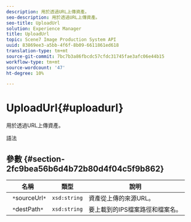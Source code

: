 ```yaml
---
description: 用於透過URL上傳資產。
seo-description: 用於透過URL上傳資產。
seo-title: UploadUrl
solution: Experience Manager
title: UploadUrl
topic: Scene7 Image Production System API
uuid: 83869ee3-a5bb-4f6f-8b09-6611861ed618
translation-type: tm+mt
source-git-commit: 7bc7b3a86fbcdc57cfdc31745fae3afc06e44b15
workflow-type: tm+mt
source-wordcount: '47'
ht-degree: 10%

---
```



# UploadUrl{#uploadurl}

用於透過URL上傳資產。

語法

## 參數 {#section-2fc9bea56b6d4b72b80d4f04c5f9b862}

| 名稱 | 類型 | 說明 |
|---|---|---|
| ` *`sourceUrl`*` | `xsd:string` | 資產從上傳的來源URL。 |
| ` *`destPath`*` | `xsd:string` | 要上載到的IPS檔案路徑和檔案名。 |

